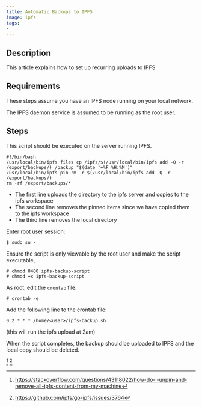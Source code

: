 ```yaml
---
title: Automatic Backups to IPFS
image: ipfs
tags:
-
---
```

## Description

This article explains how to set up recurring uploads to IPFS

## Requirements

These steps assume you have an IPFS node running on your local network.

The IPFS daemon service is assumed to be running as the root user.

## Steps

This script should be executed on the server running IPFS.

```
#!/bin/bash
/usr/local/bin/ipfs files cp /ipfs/$(/usr/local/bin/ipfs add -Q -r /export/backups/) /backup_"$(date '+%F_%H:%M')"
/usr/local/bin/ipfs pin rm -r $(/usr/local/bin/ipfs add -Q -r /export/backups/)
rm -rf /export/backups/*
```
- The first line uploads the directory to the ipfs server and copies to the ipfs workspace
- The second line removes the pinned items since we have copied them to the ipfs workspace
- The third line removes the local directory

Enter root user session:

```
$ sudo su -
```
Ensure the script is only viewable by the root user and make the script executable,

```
# chmod 0400 ipfs-backup-script
# chmod +x ipfs-backup-script 
```

As root, edit the `crontab` file:

```
# crontab -e
```

Add the following line to the crontab file:

```
0 2 * * * /home/<user>/ipfs-backup.sh
```

(this will run the ipfs upload at 2am)

When the script completes, the backup should be uploaded to IPFS and the local copy should be deleted.

[^1] [^2]

[^1]: https://stackoverflow.com/questions/43118022/how-do-i-unpin-and-remove-all-ipfs-content-from-my-machine
[^2]: https://github.com/ipfs/go-ipfs/issues/3764
